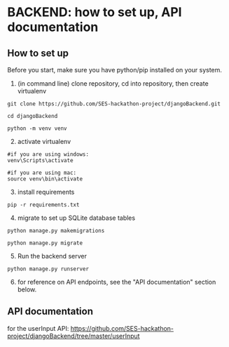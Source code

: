 # BACKEND: how to set up, API documentation

## How to set up
Before you start, make sure you have python/pip installed on your system.

1. (in command line) clone repository, cd into repository, then create virtualenv
```
git clone https://github.com/SES-hackathon-project/djangoBackend.git
```
```
cd djangoBackend
```
```
python -m venv venv
```
2. activate virtualenv
```
#if you are using windows:
venv\Scripts\activate
```
```
#if you are using mac:
source venv\bin\activate
```
3. install requirements
```
pip -r requirements.txt
```
4. migrate to set up SQLite database tables
```
python manage.py makemigrations
```
```
python manage.py migrate
```
5. Run the backend server
```
python manage.py runserver
```
6. for reference on API endpoints, see the "API documentation" section below.

## API documentation

for the userInput API: https://github.com/SES-hackathon-project/djangoBackend/tree/master/userInput


